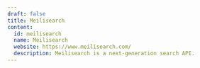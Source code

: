 ```yaml
---
draft: false
title: Meilisearch
content:
  id: meilisearch
  name: Meilisearch
  website: https://www.meilisearch.com/
  description: Meilisearch is a next-generation search API.
---
```

